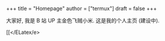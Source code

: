 +++
title = "Homepage"
author = ["termux"]
draft = false
+++

大家好, 我是 B 站 UP 主金色飞贼小米. 这是我的个人主页 (建设中).

[[</ELatex/e>
